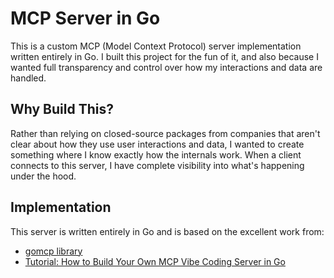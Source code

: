 # MCP Server in Go

This is a custom MCP (Model Context Protocol) server implementation written entirely in Go. I built this project for the fun of it, and also because I wanted full transparency and control over how my interactions and data are handled.

## Why Build This?

Rather than relying on closed-source packages from companies that aren't clear about how they use user interactions and data, I wanted to create something where I know exactly how the internals work. When a client connects to this server, I have complete visibility into what's happening under the hood.

## Implementation

This server is written entirely in Go and is based on the excellent work from:
- [gomcp library](https://github.com/localrivet/gomcp/)
- [Tutorial: How to Build Your Own MCP Vibe Coding Server in Go](https://medium.com/@alma.tuck/how-to-build-your-own-mcp-vibe-coding-server-in-go-using-gomcp-c80ad2e2377c)
